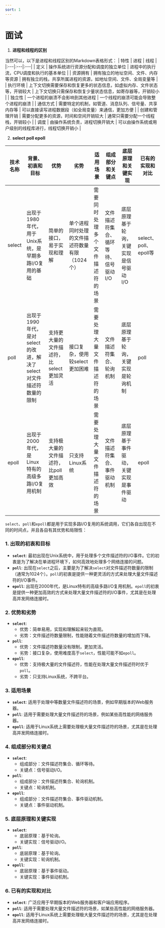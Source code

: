 ```yaml
---
sort: 1
---
```


# 面试

1. **进程和线程的区别**

当然可以，以下是进程和线程区别的Markdown表格形式：
| 特性  | 进程 | 线程 |
|:---|:---|:---|
| 定义 | 操作系统进行资源分配和调度的独立单位 | 进程中的执行流，CPU调度和执行的基本单位 |
| 资源拥有 | 拥有独立的地址空间、文件、内存等资源 | 拥有独立的栈，共享所属进程的资源，如地址空间、文件、全局变量等 |
| 执行环境 | 上下文切换需要保存和恢复更多的状态信息，如虚拟内存、文件状态等，开销较大 | 上下文切换只需保存和恢复少量状态信息，如寄存器等，开销较小 |
| 独立性 | 一个进程的崩溃不会影响到其他进程 | 一个线程的崩溃可能会导致整个进程的崩溃 |
| 通信方式 | 需要特定的机制，如管道、消息队列、信号量、共享内存等 | 可以直接读写进程数据段（如全局变量）来通信，更加方便 |
| 创建和管理开销 | 需要分配更多的资源，时间和空间开销较大 | 通常只需要分配一个线程栈，开销较小 |
| 调度 | 由操作系统负责，进程切换开销大  | 可以由操作系统或用户级别的线程库进行，线程切换开销小 |


2. **select poll epoll**

| 技术名称 | 背景、初衷和目标 | 优势 | 劣势 | 适用场景 | 组成部分和关键点 | 底层原理和关键实现 | 已有的实现和对比 |
|----------|-----------------|------|------|----------|------------------|-------------------|------------------|
| select   | 出现于1980年代，用于Unix系统，是早期多路I/O复用的基础 | 简单的接口，易于实现和理解 | 单个进程同时处理的文件描述符数量有限（1024个） | 需要同时处理多个文件描述符的场景 | 文件描述符集合、循环等待、信号驱动I/O | 底层原理基于轮询，关键实现是信号驱动I/O | select、poll、epoll等 |
| poll     | 出现于1990年代，是对select的改进，解决了select对文件描述符数量的限制 | 支持更大量的文件描述符，比select更加灵活 | 接口复杂，使用较select更加困难 | 需要处理大量文件描述符的场景 | 文件描述符集合、轮询机制 | 底层原理基于轮询，关键实现是轮询机制 | poll |
| epoll    | 出现于2000年代，是Linux特有的高级多路I/O复用机制 | 支持极大量的文件描述符，比poll更加高效 | 只支持Linux系统 | 需要处理大量文件描述符的场景 | 文件描述符集合、事件驱动机制 | 底层原理基于事件驱动，关键实现是事件驱动 | epoll |

`select`、`poll`和`epoll`都是用于实现多路I/O复用的系统调用，它们各自出现在不同的时间点，并且各自有其优势和局限性：
### 1. 出现的初衷和目标
- **`select`**: 最初出现在Unix系统中，用于处理多个文件描述符的I/O事件。它的初衷是为了解决在单进程环境下，如何高效地处理多个网络连接的问题。
- **`poll`**: 出现在`select`之后，主要是为了解决`select`对文件描述符数量的限制（通常为1024个）。`poll`的初衷是提供一种更灵活的方式来处理大量文件描述符的I/O事件。
- **`epoll`**: 出现在2000年代，是Linux特有的高级多路I/O复用机制。`epoll`的初衷是提供一种更加高效的方式来处理大量文件描述符的I/O事件，尤其是在处理高并发网络连接时。
### 2. 优势和劣势
- **`select`**:
  - 优势：简单易用，实现和理解起来较为直观。
  - 劣势：文件描述符数量限制，性能随着文件描述符数量的增加而下降。
- **`poll`**:
  - 优势：文件描述符数量没有限制，更加灵活。
  - 劣势：接口复杂，使用难度高于`select`，性能可能不如`epoll`。
- **`epoll`**:
  - 优势：支持极大量的文件描述符，性能在处理大量文件描述符时优于`poll`。
  - 劣势：只支持Linux系统，不跨平台。
### 3. 适用场景
- **`select`**: 适用于处理中等数量文件描述符的场景，例如早期版本的Web服务器。
- **`poll`**: 适用于需要处理大量文件描述符的场景，例如某些高性能的网络服务器。
- **`epoll`**: 适用于Linux系统上需要处理极大量文件描述符的场景，尤其是在处理高并发网络连接时。
### 4. 组成部分和关键点
- **`select`**:
  - 组成部分：文件描述符集合、循环等待。
  - 关键点：信号驱动I/O。
- **`poll`**:
  - 组成部分：文件描述符集合、轮询机制。
  - 关键点：轮询机制。
- **`epoll`**:
  - 组成部分：文件描述符集合、事件驱动机制。
  - 关键点：事件驱动机制。
### 5. 底层原理和关键实现
- **`select`**:
  - 底层原理：基于轮询。
  - 关键实现：信号驱动I/O。
- **`poll`**:
  - 底层原理：基于轮询。
  - 关键实现：轮询机制。
- **`epoll`**:
  - 底层原理：基于事件驱动。
  - 关键实现：事件驱动机制。
### 6. 已有的实现和对比
- **`select`**: 广泛应用于早期版本的Web服务器和客户端应用程序。
- **`poll`**: 适用于需要处理大量文件描述符的场景，如某些高性能的网络服务器。
- **`epoll`**: 适用于Linux系统上需要处理极大量文件描述符的场景，尤其是在处理高并发网络连接时。

